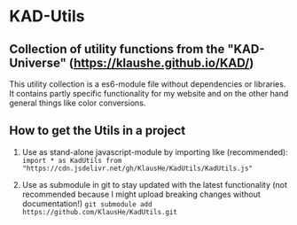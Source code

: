 # KAD-Utils 

## Collection of utility functions from the "KAD-Universe" (https://klaushe.github.io/KAD/)

This utility collection is a es6-module file without dependencies or libraries. 
It contains partly specific functionality for my website and on the other hand general things like color conversions.

## How to get the Utils in a project

1. Use as stand-alone javascript-module by importing like (recommended):
`import * as KadUtils from "https://cdn.jsdelivr.net/gh/KlausHe/KadUtils/KadUtils.js"`

2. Use as submodule in git to stay updated with the latest functionality (not recommended because I might upload breaking changes without documentation!)
`git submodule add https://github.com/KlausHe/KadUtils.git`


